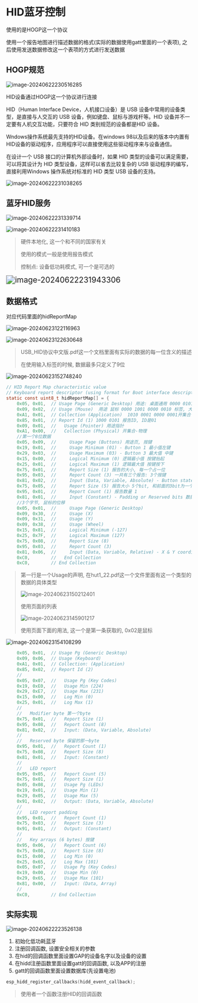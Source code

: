 # HID蓝牙控制

使用的是HOGP这一个协议

使用一个报告地图进行描述数据的格式(实际的数据使用gatt里面的一个表项), 之后使用发送数据修改这一个表项的方式进行发送数据

## HOGP规范

![image-20240622230516285](https://picture-01-1316374204.cos.ap-beijing.myqcloud.com/image/202406222305974.png)

HID设备通过HOGP这一个协议进行连接

HID（Human Interface Device，人机接口设备）是 USB 设备中常用的设备类型，是直接与人交互的 USB 设备，例如键盘、鼠标与游戏杆等。HID 设备并不一定要有人机交互功能，只要符合 HID 类别规范的设备都是HID 设备。

 Wndows操作系统最先支持的HID设备。在windows 98以及后来的版本中内置有HID设备的驱动程序，应用程序可以直接使用这些驱动程序来与设备通信。

 在设计一个 USB 接口的计算机外部设备时，如果 HID 类型的设备可以满足需要，可以将其设计为 HID 类型设备，这样可以省去比较复杂的 USB 驱动程序的编写，直接利用Windows 操作系统对标准的 HID 类型 USB 设备的支持。

![image-20240622231038265](https://picture-01-1316374204.cos.ap-beijing.myqcloud.com/image/202406222310320.png)

## 蓝牙HID服务

![image-20240622231339714](https://picture-01-1316374204.cos.ap-beijing.myqcloud.com/image/202406222313801.png)



![image-20240622231410183](https://picture-01-1316374204.cos.ap-beijing.myqcloud.com/image/202406222314235.png)

> 硬件本地化, 这一个和不同的国家有关
>
> 使用的模式一般是使用报告模式
>
> 控制点: 设备低功耗模式, 可一个是可选的

<img src="https://picture-01-1316374204.cos.ap-beijing.myqcloud.com/image/202406222319353.png" alt="image-20240622231943306" style="zoom:150%;" />

## 数据格式

对应代码里面的hidReportMap

![image-20240623122116963](https://picture-01-1316374204.cos.ap-beijing.myqcloud.com/image/202406231221040.png)

![image-20240623122630648](https://picture-01-1316374204.cos.ap-beijing.myqcloud.com/image/202406231226734.png)

> USB_HID协议中文版.pdf这一个文档里面有实际的数据的每一位含义的描述
>
> 在使用输入标签的时候, 数据最多只定义了9位

![image-20240623152748240](https://picture-01-1316374204.cos.ap-beijing.myqcloud.com/image/202406231527295.png)

```c
// HID Report Map characteristic value
// Keyboard report descriptor (using format for Boot interface descriptor)
static const uint8_t hidReportMap[] = {
    0x05, 0x01,  // Usage Page (Generic Desktop) 用途: 桌面通用 0000 0101 0000 0001 Global标签, 长度为1, 使用页面
    0x09, 0x02,  // Usage (Mouse)  用途 鼠标 0000 1001 0000 0010 标签, 大小为1, 用法页面
    0xA1, 0x01,  // Collection (Application)  1010 0001 0000 0001开集合 这是一个应用程序
    0x85, 0x01,  // Report Id (1) 1000 0101 报告ID, ID是01
    0x09, 0x01,  //   Usage (Pointer) 用途指针
    0xA1, 0x00,  //   Collection (Physical) 开集合-物理
    //第一个8位数据
    0x05, 0x09,  //     Usage Page (Buttons) 用途页, 按键
    0x19, 0x01,  //     Usage Minimum (01) - Button 1 最小值左键
    0x29, 0x03,  //     Usage Maximum (03) - Button 3 最大值 中键
    0x15, 0x00,  //     Logical Minimum (0) 逻辑最小值 按键抬起
    0x25, 0x01,  //     Logical Maximum (1) 逻辑最大值 按键按下
    0x75, 0x01,  //     Report Size (1) 报告的大小, 每一个占一位
    0x95, 0x03,  //     Report Count (3) 一共有三个报告: 3个按键
    0x81, 0x02,  //     Input (Data, Variable, Absolute) - Button states 数据输入, 可变, 独立, 绝对值
    0x75, 0x05,  //     Report Size (5) 报告大小 5个bit, 和前面的3bit为一个byte(这几位是无效的)
    0x95, 0x01,  //     Report Count (1) 报告数量 1
    0x81, 0x01,  //     Input (Constant) - Padding or Reserved bits 数据输入: 常量, 独立, 绝对值
    //3个字节, 鼠标的位移
    0x05, 0x01,  //     Usage Page (Generic Desktop)
    0x09, 0x30,  //     Usage (X)
    0x09, 0x31,  //     Usage (Y)
    0x09, 0x38,  //     Usage (Wheel)
    0x15, 0x81,  //     Logical Minimum (-127)
    0x25, 0x7F,  //     Logical Maximum (127)
    0x75, 0x08,  //     Report Size (8)
    0x95, 0x03,  //     Report Count (3)
    0x81, 0x06,  //     Input (Data, Variable, Relative) - X & Y coordinate 输入的数据相对值
    0xC0,        //   End Collection
    0xC0,        // End Collection
```

> 第一行是一个Usage的声明, 在hut1_22.pdf这一个文件里面有这一个类型的数据的具体类型
>
> ![image-20240623150212401](https://picture-01-1316374204.cos.ap-beijing.myqcloud.com/image/202406231502448.png)
>
> 使用页面的列表
>
> ![image-20240623145901217](https://picture-01-1316374204.cos.ap-beijing.myqcloud.com/image/202406231459279.png)
>
> 使用页面下面的用法, 这一个是第一条获取的, 0x02是鼠标

![image-20240623154108299](https://picture-01-1316374204.cos.ap-beijing.myqcloud.com/image/202406231541360.png)

```c
    0x05, 0x01,  // Usage Pg (Generic Desktop)
    0x09, 0x06,  // Usage (Keyboard)
    0xA1, 0x01,  // Collection: (Application)
    0x85, 0x02,  // Report Id (2)
    //
    0x05, 0x07,  //   Usage Pg (Key Codes)
    0x19, 0xE0,  //   Usage Min (224)
    0x29, 0xE7,  //   Usage Max (231)
    0x15, 0x00,  //   Log Min (0)
    0x25, 0x01,  //   Log Max (1)
    //
    //   Modifier byte 第一个byte
    0x75, 0x01,  //   Report Size (1)
    0x95, 0x08,  //   Report Count (8)
    0x81, 0x02,  //   Input: (Data, Variable, Absolute)
    //
    //   Reserved byte 保留的那一byte
    0x95, 0x01,  //   Report Count (1)
    0x75, 0x08,  //   Report Size (8)
    0x81, 0x01,  //   Input: (Constant)
    //
    //   LED report
    0x95, 0x05,  //   Report Count (5)
    0x75, 0x01,  //   Report Size (1)
    0x05, 0x08,  //   Usage Pg (LEDs)
    0x19, 0x01,  //   Usage Min (1)
    0x29, 0x05,  //   Usage Max (5)
    0x91, 0x02,  //   Output: (Data, Variable, Absolute)
    //
    //   LED report padding
    0x95, 0x01,  //   Report Count (1)
    0x75, 0x03,  //   Report Size (3)
    0x91, 0x01,  //   Output: (Constant)
    //
    //   Key arrays (6 bytes) 按键
    0x95, 0x06,  //   Report Count (6)
    0x75, 0x08,  //   Report Size (8)
    0x15, 0x00,  //   Log Min (0)
    0x25, 0x65,  //   Log Max (101)
    0x05, 0x07,  //   Usage Pg (Key Codes)
    0x19, 0x00,  //   Usage Min (0)
    0x29, 0x65,  //   Usage Max (101)
    0x81, 0x00,  //   Input: (Data, Array)
    //
    0xC0,        // End Collection
```





## 实际实现

![image-20240622223526138](https://picture-01-1316374204.cos.ap-beijing.myqcloud.com/image/202406222235194.png)

1. 初始化低功耗蓝牙
2. 注册回调函数, 设置安全相关的参数
3. 在hid的回调函数里面设置GAP的设备名字以及设备的设置
4. 在hidd注册函数里面设置gatt的回调函数, 以及APP的注册
5. gatt的回调函数里面设置数据库(先设置电池)





```c
esp_hidd_register_callbacks(hidd_event_callback);
```

> 使用者一个函数注册HID的回调函数









